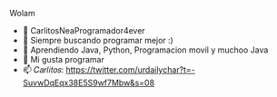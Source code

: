 Wolam

- 👋 CarlitosNeaProgramador4ever
- 👀 Siempre buscando programar mejor :)
- 🌱 Aprendiendo Java, Python, Programacion movil y muchoo Java 
- 💞️ Mi gusta programar
- 📫 𝐶𝑎𝑟𝑙𝑖𝑡𝑜𝑠: https://twitter.com/urdailychar?t=-SuvwDqEqx38E5S9wf7Mbw&s=08

<!---
CarlitosNea/CarlitosNea is a ✨ special ✨ repository because its `README.md` (this file) appears on your GitHub profile.
You can click the Preview link to take a look at your changes.
--->
